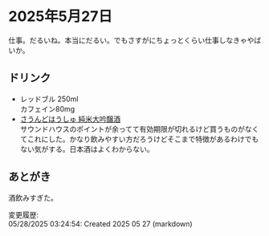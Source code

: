 # 2025年5月27日

仕事。だるいね。本当にだるい。でもさすがにちょっとくらい仕事しなきゃやばいか。

## ドリンク

- レッドブル 250ml  
カフェイン80mg
- [さうんどはうしゅ 純米大吟醸酒](https://www.soundhouse.co.jp/products/detail/item/348013/)  
サウンドハウスのポイントが余ってて有効期限が切れるけど買うものがなくてこれにした。かなり飲みやすい方だろうけどそこまで特徴があるわけでもない気がする。日本酒はよくわからない。

## あとがき

酒飲みすぎた。

変更履歴:  
05/28/2025 03:24:54: Created 2025 05 27 (markdown)  
